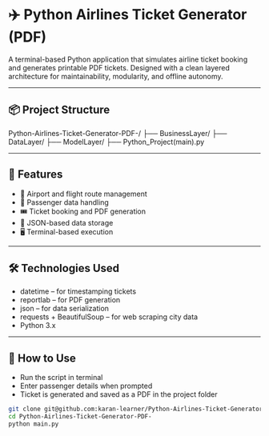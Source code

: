# ✈️ Python Airlines Ticket Generator (PDF)

A terminal-based Python application that simulates airline ticket booking and generates printable PDF tickets. 
Designed with a clean layered architecture for maintainability, modularity, and offline autonomy.

---

## 📦 Project Structure

Python-Airlines-Ticket-Generator-PDF-/ 
├── BusinessLayer/ 
├── DataLayer/ 
├── ModelLayer/ 
├── Python_Project(main).py

---

## 🧠 Features

- 🛫 Airport and flight route management
- 👤 Passenger data handling
- 🎟️ Ticket booking and PDF generation
- 📁 JSON-based data storage
- 🖥️ Terminal-based execution

---

## 🛠️ Technologies Used

- datetime – for timestamping tickets
- reportlab – for PDF generation
- json – for data serialization
- requests + BeautifulSoup – for web scraping city data
- Python 3.x

---

## 🧪 How to Use

- Run the script in terminal
- Enter passenger details when prompted
- Ticket is generated and saved as a PDF in the project folder

```bash
git clone git@github.com:karan-learner/Python-Airlines-Ticket-Generator-PDF-.git
cd Python-Airlines-Ticket-Generator-PDF-
python main.py

